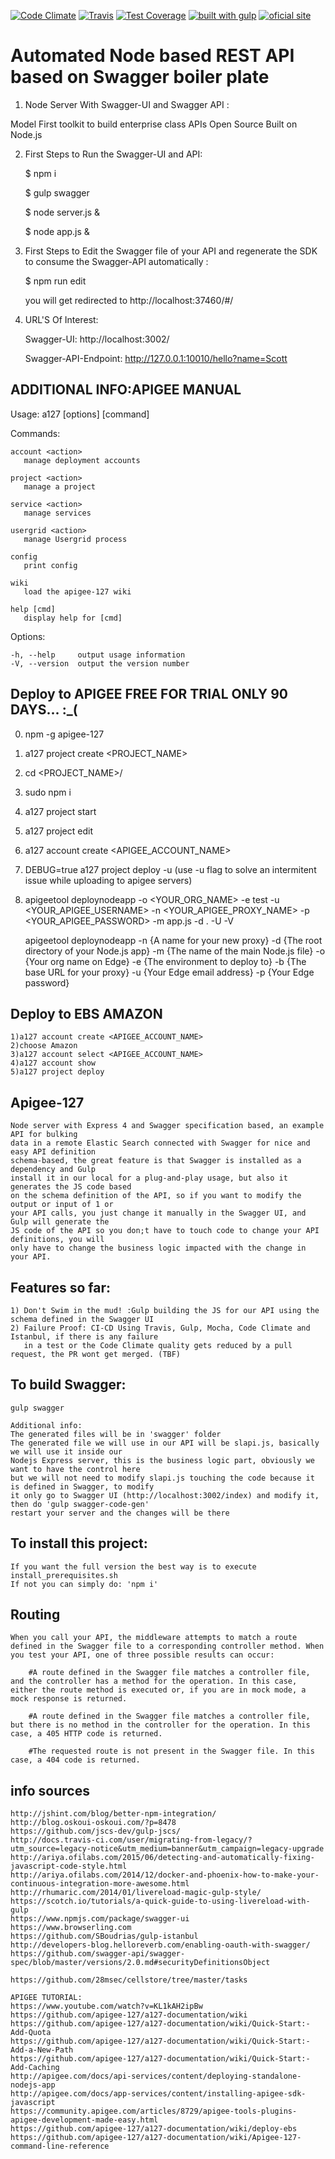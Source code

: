 [![Code Climate](https://codeclimate.com/github/sloppylopez/apigee/badges/gpa.svg)](https://codeclimate.com/github/sloppylopez/apigee)
[![Travis](https://travis-ci.org/sloppylopez/apigee.svg)](https://travis-ci.org/sloppylopez/apigee)
[![Test Coverage](https://codeclimate.com/github/sloppylopez/apigee/badges/coverage.svg)](https://codeclimate.com/github/sloppylopez/apigee/coverage)
[![built with gulp](https://raw.github.com/cyparu/artwork/master/builtwith.png)](http://gulpjs.com)
[![oficial site](https://img.shields.io/badge/sloppy-lopez-pink.svg)](http://sloppylopez.com)

# Automated Node based REST API based on Swagger boiler plate

1. Node Server With Swagger-UI and Swagger API :

Model First toolkit to build enterprise class APIs
Open Source
Built on Node.js

2. First Steps to Run the Swagger-UI and API:

    $ npm i
    
    $ gulp swagger
    
    $ node server.js &
    
    $ node app.js &
    
3. First Steps to Edit the Swagger file of your API and regenerate the SDK to consume the Swagger-API automatically :

    $ npm run edit
    
    you will get redirected to http://localhost:37460/#/

4. URL'S Of Interest:

    Swagger-UI: http://localhost:3002/
    
    Swagger-API-Endpoint: http://127.0.0.1:10010/hello?name=Scott
    

## ADDITIONAL INFO:APIGEE MANUAL
  
  Usage: a127 [options] [command]

  Commands:

    account <action>
       manage deployment accounts
    
    project <action>
       manage a project
    
    service <action>
       manage services
    
    usergrid <action>
       manage Usergrid process
    
    config 
       print config
    
    wiki 
       load the apigee-127 wiki
    
    help [cmd]
       display help for [cmd]
    

  Options:

    -h, --help     output usage information
    -V, --version  output the version number

## Deploy to APIGEE FREE FOR TRIAL ONLY 90 DAYS... :_(
  0) npm -g apigee-127
  
  1) a127 project create <PROJECT_NAME>
  
  2) cd <PROJECT_NAME>/
  
  3) sudo npm i
  
  4) a127 project start
  
  5) a127 project edit
  
  6) a127 account create <APIGEE_ACCOUNT_NAME>
  
  7) DEBUG=true a127 project deploy -u (use -u flag to solve an intermitent issue while uploading to apigee servers)
  
  8) apigeetool deploynodeapp -o <YOUR_ORG_NAME> -e test -u <YOUR_APIGEE_USERNAME> -n <YOUR_APIGEE_PROXY_NAME> -p <YOUR_APIGEE_PASSWORD> -m app.js -d . -U -V
  
     apigeetool deploynodeapp -n {A name for your new proxy} -d {The root directory of your Node.js app} 
     -m {The name of the main Node.js file} -o {Your org name on Edge} -e {The environment to deploy to} 
     -b {The base URL for your proxy} -u {Your Edge email address} -p {Your Edge password}

## Deploy to EBS AMAZON
    1)a127 account create <APIGEE_ACCOUNT_NAME>
    2)choose Amazon
    3)a127 account select <APIGEE_ACCOUNT_NAME>
    4)a127 account show
    5)a127 project deploy

## Apigee-127
    Node server with Express 4 and Swagger specification based, an example API for bulking 
    data in a remote Elastic Search connected with Swagger for nice and easy API definition 
    schema-based, the great feature is that Swagger is installed as a dependency and Gulp 
    install it in our local for a plug-and-play usage, but also it generates the JS code based 
    on the schema definition of the API, so if you want to modify the output or input of 1 or 
    your API calls, you just change it manually in the Swagger UI, and Gulp will generate the 
    JS code of the API so you don;t have to touch code to change your API definitions, you will
    only have to change the business logic impacted with the change in your API.

## Features so far:
    1) Don't Swim in the mud! :Gulp building the JS for our API using the schema defined in the Swagger UI
    2) Failure Proof: CI-CD Using Travis, Gulp, Mocha, Code Climate and Istanbul, if there is any failure
       in a test or the Code Climate quality gets reduced by a pull request, the PR wont get merged. (TBF)

## To build Swagger:
    gulp swagger

    Additional info:
    The generated files will be in 'swagger' folder
    The generated file we will use in our API will be slapi.js, basically we will use it inside our
    Nodejs Express server, this is the business logic part, obviously we want to have the control here
    but we will not need to modify slapi.js touching the code because it is defined in Swagger, to modify
    it only go to Swagger UI (http://localhost:3002/index) and modify it, then do 'gulp swagger-code-gen'
    restart your server and the changes will be there

## To install this project:
    If you want the full version the best way is to execute install_prerequisites.sh
    If not you can simply do: 'npm i'

## Routing
    When you call your API, the middleware attempts to match a route defined in the Swagger file to a corresponding controller method. When you test your API, one of three possible results can occur:
    
        #A route defined in the Swagger file matches a controller file, and the controller has a method for the operation. In this case, either the route method is executed or, if you are in mock mode, a mock response is returned.
    
        #A route defined in the Swagger file matches a controller file, but there is no method in the controller for the operation. In this case, a 405 HTTP code is returned.
    
        #The requested route is not present in the Swagger file. In this case, a 404 code is returned.

## info sources
    http://jshint.com/blog/better-npm-integration/
    http://blog.oskoui-oskoui.com/?p=8478
    https://github.com/jscs-dev/gulp-jscs/
    http://docs.travis-ci.com/user/migrating-from-legacy/?utm_source=legacy-notice&utm_medium=banner&utm_campaign=legacy-upgrade
    http://ariya.ofilabs.com/2015/06/detecting-and-automatically-fixing-javascript-code-style.html
    http://ariya.ofilabs.com/2014/12/docker-and-phoenix-how-to-make-your-continuous-integration-more-awesome.html
    http://rhumaric.com/2014/01/livereload-magic-gulp-style/
    https://scotch.io/tutorials/a-quick-guide-to-using-livereload-with-gulp
    https://www.npmjs.com/package/swagger-ui
    https://www.browserling.com
    https://github.com/SBoudrias/gulp-istanbul
    http://developers-blog.helloreverb.com/enabling-oauth-with-swagger/
    https://github.com/swagger-api/swagger-spec/blob/master/versions/2.0.md#securityDefinitionsObject

    https://github.com/28msec/cellstore/tree/master/tasks
    
    APIGEE TUTORIAL:
    https://www.youtube.com/watch?v=KL1kAH2ipBw
    https://github.com/apigee-127/a127-documentation/wiki
    https://github.com/apigee-127/a127-documentation/wiki/Quick-Start:-Add-Quota
    https://github.com/apigee-127/a127-documentation/wiki/Quick-Start:-Add-a-New-Path
    https://github.com/apigee-127/a127-documentation/wiki/Quick-Start:-Add-Caching
    http://apigee.com/docs/api-services/content/deploying-standalone-nodejs-app
    http://apigee.com/docs/app-services/content/installing-apigee-sdk-javascript
    https://community.apigee.com/articles/8729/apigee-tools-plugins-apigee-development-made-easy.html
    https://github.com/apigee-127/a127-documentation/wiki/deploy-ebs
    https://github.com/apigee-127/a127-documentation/wiki/Apigee-127-command-line-reference





